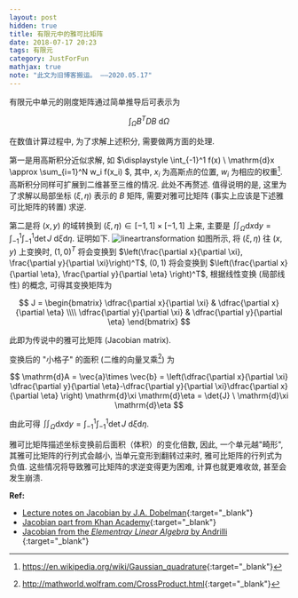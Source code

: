 ```yaml
---
layout: post
hidden: true
title: 有限元中的雅可比矩阵
date: 2018-07-17 20:23
tags: 有限元
category: JustForFun
mathjax: true
note: "此文为旧博客搬运。 ——2020.05.17"
---
```


有限元中单元的刚度矩阵通过简单推导后可表示为

$$
\int_\Omega B^T DB \ \mathrm{d}\Omega
$$

在数值计算过程中,  为了求解上述积分, 需要做两方面的处理. 

第一是用高斯积分近似求解, 如 $\displaystyle \int_{-1}^1 f(x) \ \mathrm{d}x \approx \sum_{i=1}^N w_i f(x_i) $,  其中,  $x_i$ 为高斯点的位置, $w_i$ 为相应的权重[^gauss]. 高斯积分同样可扩展到二维甚至三维的情况. 此处不再赘述. 值得说明的是, 这里为了求解以局部坐标 $(\xi, \eta)$ 表示的 $B$ 矩阵, 需要对雅可比矩阵 (事实上应该是下述雅可比矩阵的转置) 求逆. 

第二是将 $(x,y)$ 的域转换到 $(\xi, \eta) \in [-1, 1] \times [-1,1]$ 上来, 主要是 $\displaystyle \iint_\Omega \mathrm{d}x \mathrm{d}y=\int_{-1}^1 \int_{-1}^1  \det{J}   \  \mathrm{d}\xi \mathrm{d}\eta$. 证明如下. 
![lineartransformation]({{site.jsdelivr.url}}/assets/img/lineartransformation.png)
如图所示, 将 $(\xi, \eta)$ 往  $(x,y)$ 上变换时, $(1,0)^T$ 将会变换到  $\left(\frac{\partial x}{\partial \xi}, \frac{\partial y}{\partial \xi}\right)^T$, $(0,1)$ 将会变换到 $\left(\frac{\partial x}{\partial \eta}, \frac{\partial y}{\partial \eta} \right)^T$, 根据线性变换 (局部线性) 的概念, 可得其变换矩阵为

$$
J = \begin{bmatrix}
\dfrac{\partial x}{\partial \xi} & \dfrac{\partial x}{\partial \eta} \\\\
\dfrac{\partial y}{\partial \xi} & \dfrac{\partial y}{\partial \eta}
\end{bmatrix}
$$

此即为传说中的雅可比矩阵 (Jacobian matrix). 

变换后的 "小格子" 的面积 (二维的向量叉乘[^crossproduct]) 为

$$
\mathrm{d}A = \vec{a}\times \vec{b} =  \left(\dfrac{\partial x}{\partial \xi} \dfrac{\partial y}{\partial \eta}-\dfrac{\partial y}{\partial \xi}\dfrac{\partial x}{\partial \eta} \right)   \mathrm{d}\xi \mathrm{d}\eta  = \det{J}  \  \mathrm{d}\xi \mathrm{d}\eta
$$

由此可得 $\displaystyle \iint_\Omega \mathrm{d}x \mathrm{d}y=\int_{-1}^1 \int_{-1}^1  \det{J}  \  \mathrm{d}\xi \mathrm{d}\eta$. 

雅可比矩阵描述坐标变换前后面积（体积）的变化倍数, 因此, 一个单元越"畸形", 其雅可比矩阵的行列式会越小, 当单元变形到翻转过来时, 雅可比矩阵的行列式为负值. 这些情况将导致雅可比矩阵的求逆变得更为困难, 计算也就更难收敛, 甚至会发生崩溃. 



**Ref:**

* [Lecture notes on Jacobian by J.A. Dobelman](http://www.stat.rice.edu/~dobelman/notes_papers/math/Jacobian.pdf){:target="_blank"}
* [Jacobian part from Khan Academy](https://www.khanacademy.org/math/multivariable-calculus/multivariable-derivatives/jacobian/v/jacobian-prerequisite-knowledge){:target="_blank"}
* [Jacobian from the *Elementray Linear Algebra* by Andrilli ](http://101.96.10.63/booksite.elsevier.com/andrilli/elementary/content/jacobian.pdf){:target="_blank"}



[^gauss]: <https://en.wikipedia.org/wiki/Gaussian_quadrature>{:target="_blank"}
[^crossproduct]: <http://mathworld.wolfram.com/CrossProduct.html>{:target="_blank"}